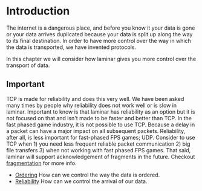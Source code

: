 # Introduction
The internet is a dangerous place, and before you know it your data is gone or your data arrives duplicated because your data is split up along the way to its final destination. 
In order to have more control over the way in which the data is transported, we have invented protocols. 

In this chapter we will consider how laminar gives you more control over the transport of data.

## Important
TCP is made for reliability and does this very well. 
We have been asked many times by people why reliability does not work well or is slow in laminar.
Important to know is that laminar has reliability as an option but it is not focused on that and isn't made to be faster and better than TCP. 
In the fast phased game industry, it is not possible to use TCP. Because a delay in a packet can have a major impact on all subsequent packets.
Reliability, after all, is less important for fast-phased FPS games; UDP. 
Consider to use TCP when 1) you need less frequent reliable packet communication 2) big file transfers 3) when not working with fast phased FPS games.
That said, laminar will support acknowledgement of fragments in the future. Checkout [fragmentation](../fragmentation.md) for more info.

- [Ordering](ordering.md)
How can we control the way the data is ordered.
- [Reliability](reliability.md)
How can we control the arrival of our data.